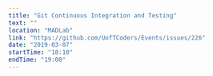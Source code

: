 ```yaml
---
title: "Git Continuous Integration and Testing"
text: ""
location: "MADLab"
link: "https://github.com/UofTCoders/Events/issues/226"
date: "2019-03-07"
startTime: "18:10"
endTime: "19:00"
---
```

